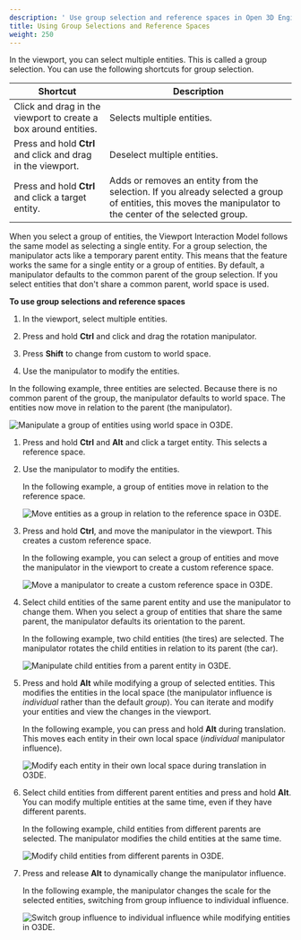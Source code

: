 ```yaml
---
description: ' Use group selection and reference spaces in Open 3D Engine. '
title: Using Group Selections and Reference Spaces
weight: 250
---
```


In the viewport, you can select multiple entities. This is called a group selection. You can use the following shortcuts for group selection.

| Shortcut | Description |
| --- | --- |
| Click and drag in the viewport to create a box around entities. |  Selects multiple entities.  |
|  Press and hold **Ctrl** and click and drag in the viewport.  | Deselect multiple entities. |
|  Press and hold **Ctrl** and click a target entity.  |  Adds or removes an entity from the selection. If you already selected a group of entities, this moves the manipulator to the center of the selected group.  |

When you select a group of entities, the Viewport Interaction Model follows the same model as selecting a single entity. For a group selection, the manipulator acts like a temporary parent entity. This means that the feature works the same for a single entity or a group of entities. By default, a manipulator defaults to the common parent of the group selection. If you select entities that don't share a common parent, world space is used.

**To use group selections and reference spaces**

1. In the viewport, select multiple entities.

1. Press and hold **Ctrl** and click and drag the rotation manipulator.

1. Press **Shift** to change from custom to world space.

1. Use the manipulator to modify the entities.

In the following example, three entities are selected. Because there is no common parent of the group, the manipulator defaults to world space. The entities now move in relation to the parent (the manipulator).

![Manipulate a group of entities using world space in O3DE.](/images/user-guide/viewportinteractionmodel/viewport-selection-model-6.gif)

1. Press and hold **Ctrl** and **Alt** and click a target entity. This selects a reference space.

1. Use the manipulator to modify the entities.

   In the following example, a group of entities move in relation to the reference space.

   ![Move entities as a group in relation to the reference space in O3DE.](/images/shared/viewport-selection-model-7.gif)

1. Press and hold **Ctrl**, and move the manipulator in the viewport. This creates a custom reference space.

   In the following example, you can select a group of entities and move the manipulator in the viewport to create a custom reference space.

   ![Move a manipulator to create a custom reference space in O3DE.](/images/user-guide/viewportinteractionmodel/viewport-selection-model-8.gif)

1. Select child entities of the same parent entity and use the manipulator to change them. When you select a group of entities that share the same parent, the manipulator defaults its orientation to the parent.

   In the following example, two child entities (the tires) are selected. The manipulator rotates the child entities in relation to its parent (the car).

   ![Manipulate child entities from a parent entity in O3DE.](/images/user-guide/viewportinteractionmodel/viewport-selection-model-9.gif)

1. Press and hold **Alt** while modifying a group of selected entities. This modifies the entities in the local space (the manipulator influence is _individual_ rather than the default _group_). You can iterate and modify your entities and view the changes in the viewport.

   In the following example, you can press and hold **Alt** during translation. This moves each entity in their own local space (_individual_ manipulator influence).

   ![Modify each entity in their own local space during translation in O3DE.](/images/user-guide/viewportinteractionmodel/viewport-selection-model-10.gif)

1. Select child entities from different parent entities and press and hold **Alt**. You can modify multiple entities at the same time, even if they have different parents.

   In the following example, child entities from different parents are selected. The manipulator modifies the child entities at the same time.

   ![Modify child entities from different parents in O3DE.](/images/user-guide/viewportinteractionmodel/viewport-selection-model-11.gif)

1. Press and release **Alt** to dynamically change the manipulator influence.

   In the following example, the manipulator changes the scale for the selected entities, switching from group influence to individual influence.

   ![Switch group influence to individual influence while modifying entities in O3DE.](/images/user-guide/viewportinteractionmodel/viewport-selection-model-12.gif)

